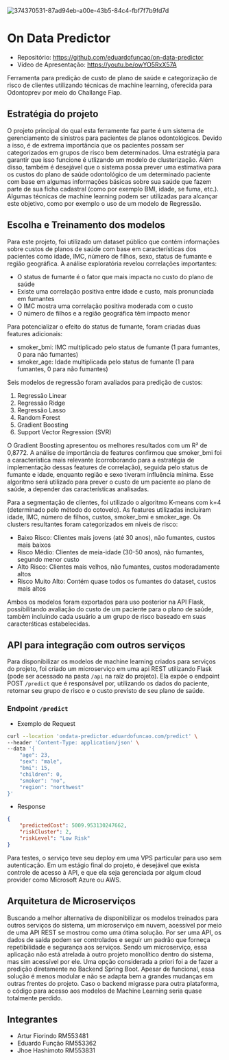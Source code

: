 ![374370531-87ad94eb-a00e-43b5-84c4-fbf7f7b9fd7d](https://github.com/user-attachments/assets/a1615722-5ee0-4f77-b747-e4d6cca2a301)

# On Data Predictor
- Repositório: https://github.com/eduardofuncao/on-data-predictor
- Vídeo de Apresentação: https://youtu.be/owYO5RxX57A

Ferramenta para predição de custo de plano de saúde e categorização de risco de clientes utilizando técnicas de machine learning, oferecida para Odontoprev por meio do Challange Fiap.

## Estratégia do projeto
O projeto principal do qual esta ferramente faz parte é um sistema de gerenciamento de sinistros para pacientes de planos odontológicos. Devido a isso, é de extrema importância que os pacientes possam ser categorizados em grupos de risco bem determinados. Uma estratégia para garantir que isso funcione é utlizando um modelo de clusterização.
Além disso, também é desejável que o sistema possa prever uma estimativa para os custos do plano de saúde odontológico de um determinado paciente com base em algumas informações básicas sobre sua saúde que fazem parte de sua ficha cadastral (como por exemplo BMI, idade, se fuma, etc.). Algumas técnicas de machine learning podem ser utilizadas para alcançar este objetivo, como por exemplo o uso de um modelo de Regressão.

## Escolha e Treinamento dos modelos
Para este projeto, foi utilizado um dataset público que contém informações sobre custos de planos de saúde com base em características dos pacientes como idade, IMC, número de filhos, sexo, status de fumante e região geográfica. A análise exploratória revelou correlações importantes:

- O status de fumante é o fator que mais impacta no custo do plano de saúde
- Existe uma correlação positiva entre idade e custo, mais pronunciada em fumantes
- O IMC mostra uma correlação positiva moderada com o custo
- O número de filhos e a região geográfica têm impacto menor

Para potencializar o efeito do status de fumante, foram criadas duas features adicionais:

- smoker_bmi: IMC multiplicado pelo status de fumante (1 para fumantes, 0 para não fumantes)
- smoker_age: Idade multiplicada pelo status de fumante (1 para fumantes, 0 para não fumantes)

Seis modelos de regressão foram avaliados para predição de custos:

1. Regressão Linear
2. Regressão Ridge
3. Regressão Lasso
4. Random Forest
5. Gradient Boosting
6. Support Vector Regression (SVR)

O Gradient Boosting apresentou os melhores resultados com um R² de 0,8772. A análise de importância de features confirmou que smoker_bmi foi a característica mais relevante (corroborando para a estratégia de implementação dessas features de correlação), seguida pelo status de fumante e idade, enquanto região e sexo tiveram influência mínima. Esse algoritmo será utilizado para prever o custo de um paciente ao plano de saúde, a depender das características analisadas.

Para a segmentação de clientes, foi utilizado o algoritmo K-means com k=4 (determinado pelo método do cotovelo). As features utilizadas incluíram idade, IMC, número de filhos, custos, smoker_bmi e smoker_age. Os clusters resultantes foram categorizados em níveis de risco:

- Baixo Risco: Clientes mais jovens (até 30 anos), não fumantes, custos mais baixos
- Risco Médio: Clientes de meia-idade (30-50 anos), não fumantes, segundo menor custo
- Alto Risco: Clientes mais velhos, não fumantes, custos moderadamente altos
- Risco Muito Alto: Contém quase todos os fumantes do dataset, custos mais altos

Ambos os modelos foram exportados para uso posterior na API Flask, possibilitando avaliação do custo de um paciente para o plano de saúde, também incluindo cada usuário a um grupo de risco baseado em suas caracterśticas estabelecidas.


## API para integração com outros serviços

Para disponibilizar os modelos de machine learning criados para serviços do projeto, foi criado um microserviço em uma api REST utilizando Flask (pode ser acessado na pasta `/api` na raíz do projeto). 
Ela expõe o endpoint POST `/predict` que é responsável por, utilizando os dados do paciente, retornar seu grupo de risco e o custo previsto de seu plano de saúde. 

### Endpoint `/predict` 
- Exemplo de Request
```bash
curl --location 'ondata-predictor.eduardofuncao.com/predict' \
--header 'Content-Type: application/json' \
--data '{
    "age": 23,
    "sex": "male",
    "bmi": 15,
    "children": 0,
    "smoker": "no",
    "region": "northwest"
}'
```

- Response
```json
{
    "predictedCost": 5009.953130247662,
    "riskCluster": 2,
    "riskLevel": "Low Risk"
}
```

Para testes, o serviço teve seu deploy em uma VPS particular para uso sem autenticação. Em um estágio final do projeto, é desejável que exista controle de acesso à API, e que ela seja gerenciada por algum cloud provider como Microsoft Azure ou AWS.

## Arquitetura de Microserviços

Buscando a melhor alternativa de disponibilizar os modelos treinados para outros serviços do sistema, um microserviço em nuvem, acessível por meio de uma API REST se mostrou como uma ótima solução. Por ser uma API, os dados de saída podem ser controlados
e seguir um padrão que forneça repetibilidade e segurança aos serviços. Sendo um microserviço, essa aplicação não está atrelada à outro projeto monolítico dentro do sistema, mas sim acessível por ele. 
Uma opção considerada a priori foi a de fazer a predição diretamente no Backend Spring Boot. Apesar de funcional, essa solução é menos modular e não se adapta bem a grandes mudanças em outras frentes do projeto. 
Caso o backend migrasse para outra plataforma, o código para acesso aos modelos de Machine Learning seria quase totalmente perdido.

## Integrantes
- Artur Fiorindo RM553481
- Eduardo Função RM553362
- Jhoe Hashimoto RM553831
